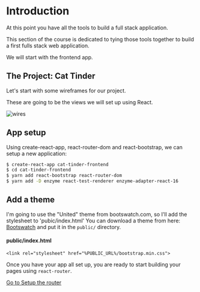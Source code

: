 # Introduction

At this point you have all the tools to build a full stack application.

This section of the course is dedicated to tying those tools together to build a first fulls stack web application.

We will start with the frontend app.

## The Project: Cat Tinder

Let's start with some wireframes for our project.

These are going to be the views we will set up using React.

![wires](https://s3.amazonaws.com/learn-site/curriculum/cat-tinder/cat-tinder-wireframe.png)

## App setup
Using create-react-app, react-router-dom and react-bootstrap, we can setup a new application:

```bash
$ create-react-app cat-tinder-frontend
$ cd cat-tinder-frontend
$ yarn add react-bootstrap react-router-dom
$ yarn add -D enzyme react-test-renderer enzyme-adapter-react-16
```


## Add a theme

I'm going to use the "United" theme from bootswatch.com, so I'll add the stylesheet to 'pubic/index.html'  You can download a theme from here: [Bootswatch](https://bootswatch.com/) and put it in the ```public/``` directory.

#### public/index.html
```
<link rel="stylesheet" href="%PUBLIC_URL%/bootstrap.min.css">
```

Once you have your app all set up, you are ready to start building your pages using `react-router`.

[Go to Setup the router](./01-router-setup/RouterSetup.md)
